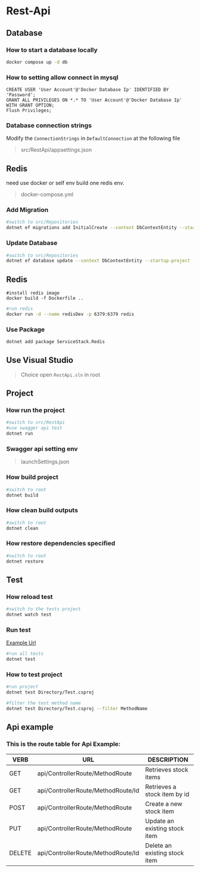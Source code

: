 # Rest-Api

## Database

### How to start a database locally

```sh
docker compose up -d db
```

### How to setting allow connect in mysql

```mysql
CREATE USER 'User Account'@'Docker Database Ip' IDENTIFIED BY 'Password';
GRANT ALL PRIVILEGES ON *.* TO 'User Account'@'Docker Database Ip' WITH GRANT OPTION;
Flush Privileges;
```

### Database connection strings

Modify the `ConnectionStrings` in `DefaultConnection` at the following file

> src/RestApi/appsettings.json

## Redis

need use docker or self env build one redis env.

> docker-compose.yml

### Add Migration

```sh
#switch to src/Repositories
dotnet ef migrations add InitialCreate --context DbContextEntity --startup-project ../RestApi
```

### Update Database

```sh
#switch to src/Repositories
dotnet ef database update --context DbContextEntity --startup-project ../RestApi
```

## Redis

```shell
#install redis image
docker build -f Dockerfile ..
```

```sh
#run redis
docker run -d --name redisDev -p 6379:6379 redis
```

### Use Package

```sh
dotnet add package ServiceStack.Redis
```

## Use Visual Studio

> Choice open `RestApi.sln` in root

## Project

### How run the project

```sh
#switch to src/RestApi
#use swagger api test
dotnet run
```

### Swagger api setting env

> launchSettings.json

### How build project

```sh
#switch to root
dotnet build
```

### How clean build outputs

```sh
#switch to root
dotnet clean
```

### How restore dependencies specified

```sh
#switch to root
dotnet restore
```

###

## Test

### How reload test

```sh
#switch to the tests project
dotnet watch test
```

### Run test

[Example Url](https://docs.microsoft.com/en-us/dotnet/core/testing/selective-unit-tests?pivots=mstest)

```sh
#run all tests
dotnet test
```

### How to test project

```sh
#run project
dotnet test Directory/Test.csproj
```

```sh
#filter the test method name
dotnet test Directory/Test.csproj --filter MethodName
```

## Api example

### This is the route table for Api Example:

| VERB   | URL                                | DESCRIPTION                   |
| ------ | ---------------------------------- | ----------------------------- |
| GET    | api/ControllerRoute/MethodRoute    | Retrieves stock items         |
| GET    | api/ControllerRoute/MethodRoute/Id | Retrieves a stock item by id  |
| POST   | api/ControllerRoute/MethodRoute    | Create a new stock item       |
| PUT    | api/ControllerRoute/MethodRoute    | Update an existing stock item |
| DELETE | api/ControllerRoute/MethodRoute/Id | Delete an existing stock item |
